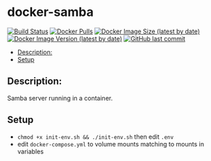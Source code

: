 # docker-samba

[![Build Status](https://drone.kilic.dev/api/badges/cenk1cenk2/docker-samba/status.svg)](https://drone.kilic.dev/cenk1cenk2/docker-samba) [![Docker Pulls](https://img.shields.io/docker/pulls/cenk1cenk2/samba)](https://hub.docker.com/repository/docker/cenk1cenk2/samba) [![Docker Image Size (latest by date)](https://img.shields.io/docker/image-size/cenk1cenk2/samba)](https://hub.docker.com/repository/docker/cenk1cenk2/samba) [![Docker Image Version (latest by date)](https://img.shields.io/docker/v/cenk1cenk2/samba)](https://hub.docker.com/repository/docker/cenk1cenk2/samba) [![GitHub last commit](https://img.shields.io/github/last-commit/cenk1cenk2/docker-samba)](https://github.com/cenk1cenk2/docker-samba)

<!-- toc -->

- [Description:](#description)
- [Setup](#setup)

<!-- tocstop -->

## Description:

Samba server running in a container.

## Setup

- `chmod +x init-env.sh && ./init-env.sh` then edit `.env`
- edit `docker-compose.yml` to volume mounts matching to mounts in variables
